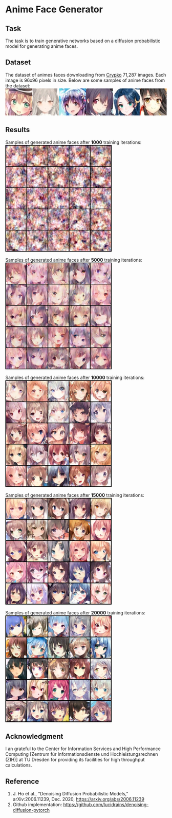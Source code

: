# Anime Face Generator

## Task
The task is to train generative networks based on a diffusion probabilistic model for generating anime faces.

## Dataset
The dataset of animes faces downloading from [Crypko](https://crypko.ai/en/) 71,287 images. Each image is 96x96 pixels in size. Below are some samples of anime faces from the dataset:   
![image](https://github.com/Wen-ChuangChou/Anime-face-generator/blob/main/doc/fig/sample.jpg?raw=true)

## Results
Samples of generated anime faces after **1000** training iterations:  
![1000](https://github.com/Wen-ChuangChou/Anime-face-generator/blob/main/doc/fig/1000iterations.png?raw=true)

Samples of generated anime faces after **5000** training iterations:  
![5000](https://github.com/Wen-ChuangChou/Anime-face-generator/blob/main/doc/fig/5000iterations.png?raw=true)

Samples of generated anime faces after **10000** training iterations:  
![10000](https://github.com/Wen-ChuangChou/Anime-face-generator/blob/main/doc/fig/10000iterations.png?raw=true)

Samples of generated anime faces after **15000** training iterations:  
![15000](https://github.com/Wen-ChuangChou/Anime-face-generator/blob/main/doc/fig/15000iterations.png?raw=true)

Samples of generated anime faces after **20000** training iterations:  
![20000](https://github.com/Wen-ChuangChou/Anime-face-generator/blob/main/doc/fig/20000iterations.png?raw=true)


## Acknowledgment
I an grateful to the Center for Information Services and High Performance Computing [Zentrum für Informationsdienste und Hochleistungsrechnen (ZIH)] at TU Dresden for providing its facilities for high throughput calculations.

## Reference
1. J. Ho et al., “Denoising Diffusion Probabilistic Models,” arXiv:2006.11239, Dec. 2020, https://arxiv.org/abs/2006.11239
2. Github implementation: https://github.com/lucidrains/denoising-diffusion-pytorch
